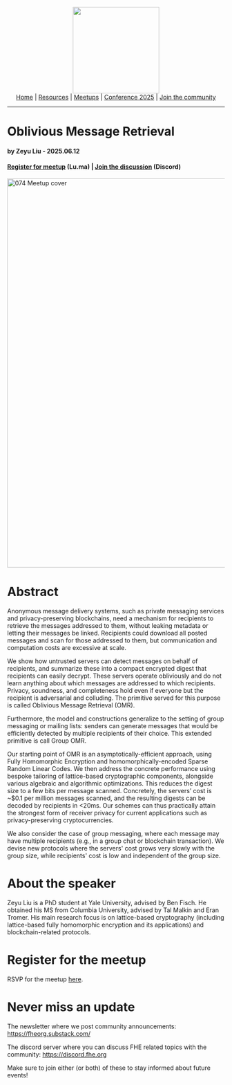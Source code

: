 <!-- Main header navigation -->
<p align="center">
  <img width="200" src="https://user-images.githubusercontent.com/5758427/180978488-db825482-5a58-4c7c-9589-c494a6f0be04.png"><br/>
  <a href="https://fhe-org.github.io">Home</a> | <a href="https://fhe-org.github.io/resources">Resources</a> | <a href="https://fhe-org.github.io/meetups/">Meetups</a> | <a href="https://fhe-org.github.io/conferences/conference-2025/">Conference 2025</a> | <a href="https://fhe-org.github.io/community">Join the community</a>
</p>
<hr/>
<!-- /Main header navigation -->

#  Oblivious Message Retrieval
#### by Zeyu Liu - 2025.06.12
#### <a href="https://lu.ma/w6qnv4zz">Register for meetup</a> (Lu.ma) | <a href="https://discord.fhe.org">Join the discussion</a> (Discord)

<a href="https://lu.ma/w6qnv4zz"><img width="900" alt="074 Meetup cover" src="https://github.com/user-attachments/assets/1af775be-54dc-4f87-9623-47ce29cecfdc" /></a>

# Abstract

Anonymous message delivery systems, such as private messaging services and privacy-preserving blockchains, need a mechanism for recipients to retrieve the messages addressed to them, without leaking metadata or letting their messages be linked. Recipients could download all posted messages and scan for those addressed to them, but communication and computation costs are excessive at scale.

We show how untrusted servers can detect messages on behalf of recipients, and summarize these into a compact encrypted digest that recipients can easily decrypt. These servers operate obliviously and do not learn anything about which messages are addressed to which recipients. Privacy, soundness, and completeness hold even if everyone but the recipient is adversarial and colluding. The primitive served for this purpose is called Oblivious Message Retrieval (OMR).

Furthermore, the model and constructions generalize to the setting of group messaging or mailing lists: senders can generate messages that would be efficiently detected by multiple recipients of their choice. This extended primitive is call Group OMR.

Our starting point of OMR is an asymptotically-efficient approach, using Fully Homomorphic Encryption and homomorphically-encoded Sparse Random Linear Codes. We then address the concrete performance using bespoke tailoring of lattice-based cryptographic components, alongside various algebraic and algorithmic optimizations. This reduces the digest size to a few bits per message scanned. Concretely, the servers’ cost is ~$0.1 per million messages scanned, and the resulting digests can be decoded by recipients in <20ms. Our schemes can thus practically attain the strongest form of receiver privacy for current applications such as privacy-preserving cryptocurrencies.

We also consider the case of group messaging, where each message may have multiple recipients (e.g., in a group chat or blockchain transaction). We devise new protocols where the servers' cost grows very slowly with the group size, while recipients' cost is low and independent of the group size.

# About the speaker

Zeyu Liu is a PhD student at Yale University, advised by Ben Fisch. He obtained his MS from Columbia University, advised by Tal Malkin and Eran Tromer. His main research focus is on lattice-based cryptography (including lattice-based fully homomorphic encryption and its applications) and blockchain-related protocols.

# Register for the meetup

RSVP for the meetup [here](https://lu.ma/w6qnv4zz).

# Never miss an update

The newsletter where we post community announcements: https://fheorg.substack.com/

The discord server where you can discuss FHE related topics with the community: https://discord.fhe.org

Make sure to join either (or both) of these to stay informed about future events!
